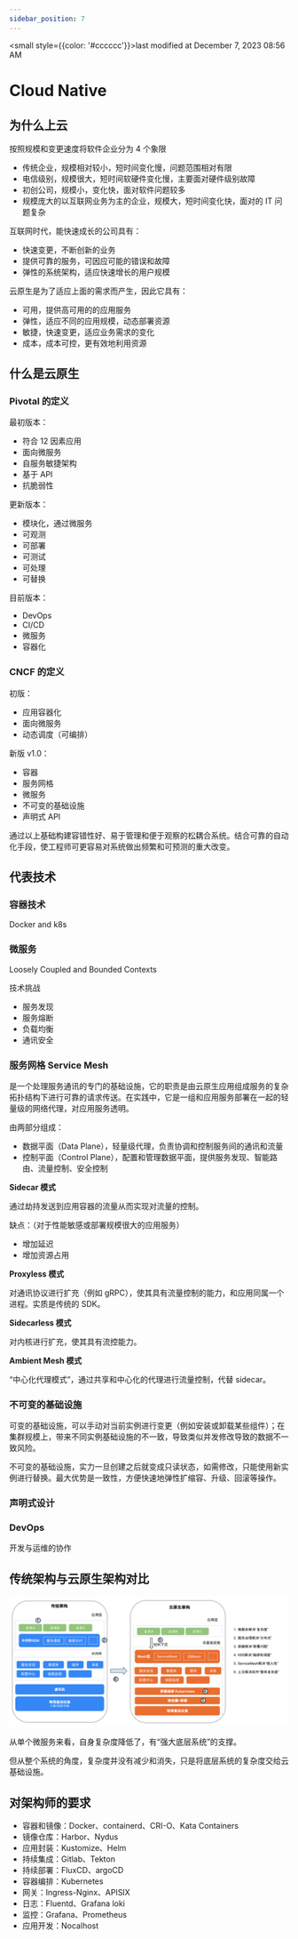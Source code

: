 ```yaml
---
sidebar_position: 7
---
```

    
<small style={{color: '#cccccc'}}>last modified at December 7, 2023 08:56 AM</small>
# Cloud Native

## 为什么上云

按照规模和变更速度将软件企业分为 4 个象限

* 传统企业，规模相对较小，短时间变化慢，问题范围相对有限
* 电信级别，规模很大，短时间软硬件变化慢，主要面对硬件级别故障
* 初创公司，规模小，变化快，面对软件问题较多
* 规模庞大的以互联网业务为主的企业，规模大，短时间变化快，面对的 IT 问题复杂

互联网时代，能快速成长的公司具有：

* 快速变更，不断创新的业务
* 提供可靠的服务，可因应可能的错误和故障
* 弹性的系统架构，适应快速增长的用户规模

云原生是为了适应上面的需求而产生，因此它具有：

- 可用，提供高可用的的应用服务
- 弹性，适应不同的应用规模，动态部署资源
- 敏捷，快速变更，适应业务需求的变化
- 成本，成本可控，更有效地利用资源

## 什么是云原生

### Pivotal 的定义

最初版本：

- 符合 12 因素应用
- 面向微服务
- 自服务敏捷架构
- 基于 API
- 抗脆弱性

更新版本：

- 模块化，通过微服务
- 可观测
- 可部署
- 可测试
- 可处理
- 可替换

目前版本：

- DevOps
- CI/CD
- 微服务
- 容器化

### CNCF 的定义

初版：

- 应用容器化
- 面向微服务
- 动态调度（可编排）

新版 v1.0：

- 容器
- 服务网格
- 微服务
- 不可变的基础设施
- 声明式 API

通过以上基础构建容错性好、易于管理和便于观察的松耦合系统。结合可靠的自动化手段，使工程师可更容易对系统做出频繁和可预测的重大改变。

## 代表技术

### 容器技术

Docker and k8s

### 微服务

Loosely Coupled and Bounded Contexts

技术挑战

- 服务发现
- 服务熔断
- 负载均衡
- 通讯安全

### 服务网格 Service Mesh

是一个处理服务通讯的专门的基础设施，它的职责是由云原生应用组成服务的复杂拓扑结构下进行可靠的请求传送。在实践中，它是一组和应用服务部署在一起的轻量级的网络代理，对应用服务透明。

由两部分组成：

- 数据平面（Data Plane），轻量级代理，负责协调和控制服务间的通讯和流量
- 控制平面（Control Plane），配置和管理数据平面，提供服务发现、智能路由、流量控制、安全控制

**Sidecar 模式**

通过劫持发送到应用容器的流量从而实现对流量的控制。

缺点：（对于性能敏感或部署规模很大的应用服务）
- 增加延迟
- 增加资源占用

**Proxyless 模式**

对通讯协议进行扩充（例如 gRPC），使其具有流量控制的能力，和应用同属一个进程。实质是传统的 SDK。

**Sidecarless 模式**

对内核进行扩充，使其具有流控能力。

**Ambient Mesh 模式**

“中心化代理模式”，通过共享和中心化的代理进行流量控制，代替 sidecar。

### 不可变的基础设施

可变的基础设施，可以手动对当前实例进行变更（例如安装或卸载某些组件）；在集群规模上，带来不同实例基础设施的不一致，导致类似并发修改导致的数据不一致风险。

不可变的基础设施，实力一旦创建之后就变成只读状态，如需修改，只能使用新实例进行替换。最大优势是一致性，方便快速地弹性扩缩容、升级、回滚等操作。

### 声明式设计

### DevOps

开发与运维的协作

## 传统架构与云原生架构对比

![传统架构与云原生架构对比](./assets/arc-1-9ed2028c.svg)

从单个微服务来看，自身复杂度降低了，有“强大底层系统”的支撑。

但从整个系统的角度，复杂度并没有减少和消失，只是将底层系统的复杂度交给云基础设施。

## 对架构师的要求

- 容器和镜像：Docker、containerd、CRI-O、Kata Containers
- 镜像仓库：Harbor、Nydus
- 应用封装：Kustomize、Helm
- 持续集成：Gitlab、Tekton
- 持续部署：FluxCD、argoCD
- 容器编排：Kubernetes
- 网关：Ingress-Nginx、APISIX
- 日志：Fluentd、Grafana loki
- 监控：Grafana、Prometheus
- 应用开发：Nocalhost

      